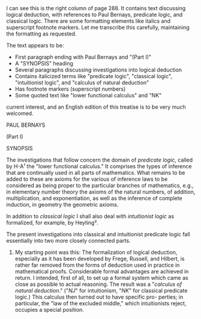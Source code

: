 <thinking>
I can see this is the right column of page 288. It contains text discussing logical deduction, with references to Paul Bernays, predicate logic, and classical logic. There are some formatting elements like italics and superscript footnote markers. Let me transcribe this carefully, maintaining the formatting as requested.

The text appears to be:
- First paragraph ending with Paul Bernays and "(Part I)"
- A "SYNOPSIS" heading
- Several paragraphs discussing investigations into logical deduction
- Contains italicized terms like "predicate logic", "classical logic", "intuitionist logic", and "calculus of natural deduction"
- Has footnote markers (superscript numbers)
- Some quoted text like "lower functional calculus" and "NK"
</thinking>

current interest, and an English edition of this
treatise is to be very much welcomed.

PAUL BERNAYS

(Part I)

SYNOPSIS

The investigations that follow concern the
domain of *predicate logic*, called by H-A¹ the "lower
functional calculus." It comprises the types of
inference that are continually used in all parts of
mathematics. What remains to be added to these
are axioms for the various of inference laws to be
considered as being proper to the particular
branches of mathematics, e.g., in elementary
number theory the axioms of the natural numbers,
of addition, multiplication, and exponentiation, as
well as the inference of complete induction, in
geometry the geometric axioms.

In addition to *classical logic* I shall also deal with
*intuitionist logic* as formalized, for example, by
Heyting².

The present investigations into classical and
intuitionist predicate logic fall essentially into two
more closely connected parts.

1. My starting point was this: The formalization
of logical deduction, especially as it has been
developed by Frege, Russell, and Hilbert, is rather
far removed from the forms of deduction used in
practice in mathematical proofs. Considerable
formal advantages are achieved in return. I
intended, first of all, to set up a formal system which
came as close as possible to actual reasoning. The
result was a "*calculus of natural deduction*." ("*NJ*"
for intuitionism, "*NK*" for classical predicate logic.)
This calculus then turned out to have specific pro-
perties; in particular, the "law of the excluded
middle," which intuitionists reject, occupies a
special position.
